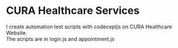 # CURA Healthcare Services

I create automation test scripts with codeceptjs on CURA Healthcare Website. <br />
The scripts are in login.js and appointment.js
